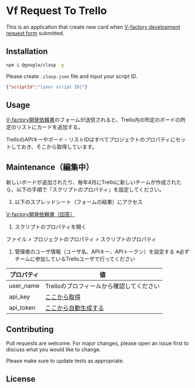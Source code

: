 # Vf Request To Trello

This is an application that create new card when [V-factory development request form](https://docs.google.com/forms/d/e/1FAIpQLScj3rb05Ze98xs1_LCxBjN1NSjBXXwUyVmbmdUrdHNmj8HU5A/viewform) submitted.

## Installation

```bash
npm i @google/clasp -g
```

Please create `.clasp.json` file and input your script ID.

```json
{"scriptId":"[your script ID]"}
```

## Usage

[V-factory開発依頼書](https://docs.google.com/forms/d/e/1FAIpQLScj3rb05Ze98xs1_LCxBjN1NSjBXXwUyVmbmdUrdHNmj8HU5A/viewform)のフォームが送信されると、Trello内の所定のボードの所定のリストにカードを追加する。

TrelloのAPIキーやボード・リストIDはすべてプロジェクトのプロパティにセットしておき、そこから取得しています。

## Maintenance（編集中）

新しいボードが追加されたり、毎年4月にTrelloに新しいチームが作成されたら、以下の手順で「スクリプトのプロパティ」を設定してください。

1. 以下のスプレッドシート（フォームの結果）にアクセス

[V-factory開発依頼書（回答）](https://docs.google.com/spreadsheets/d/1cmBAS6tyYhg4_yOJ7P1OnxQ8qtl55YrM8lvikEPGgG8/edit#gid=1275307971)

1. スクリプトのプロパティを開く

ファイル > プロジェクトのプロパティ > スクリプトのプロパティ

1. 管理者のユーザ情報（ユーザ名、APIキー、APIトークン）を設定する ※必ずチームに参加しているTrelloユーザで行ってください

|プロパティ|値   |
| ------ | --- |
| user_name | Trelloのプロフィールから確認してください |
| api_key   | [ここから取得](https://trello.com/app-key)       |
| api_token | [ここから自動生成する](https://trello.com/app-key) |

## Contributing
Pull requests are welcome. For major changes, please open an issue first to discuss what you would like to change.

Please make sure to update tests as appropriate.

## License
